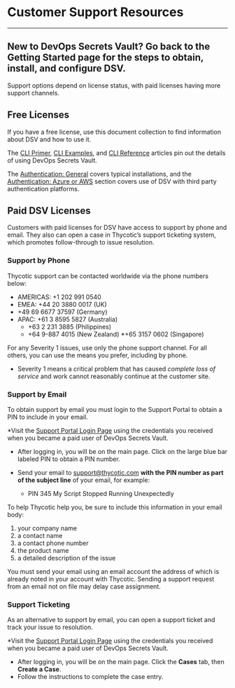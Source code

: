 ﻿[title]: # (Customer Support Resources)
[tags]: # (,)
[priority]: # (2100)

# Customer Support Resources
  
---
New to DevOps Secrets Vault? Go back to the Getting Started page for the steps to obtain, install, and configure DSV.
---
  
Support options depend on license status, with paid licenses having more support channels.

## Free Licenses

If you have a free license, use this document collection to find information about DSV and how to use it.

The [CLI Primer](./06-cli-primer/index.md), [CLI Examples](./07-cli-examples/index.md), and [CLI Reference](./08-cli-ref/index.md) articles pin out the details of using DevOps Secrets Vault.

The [Authentication: General](./04-authent-gen/index.md) covers typical installations, and the [Authentication: Azure or AWS](./05-authent-azure-aws/index.md) section covers use of DSV with third party authentication platforms.

## Paid DSV Licenses

Customers with paid licenses for DSV have access to support by phone and email. They also can open a case in Thycotic’s support ticketing system, which promotes follow-through to issue resolution.

### Support by Phone

Thycotic support can be contacted worldwide via the phone numbers below:

* AMERICAS: +1 202 991 0540
* EMEA: +44 20 3880 0017 (UK)
* +49 69 6677 37597 (Germany)
* APAC: +61 3 8595 5827 (Australia)
  * +63 2 231 3885 (Philippines)
  * +64 9-887 4015 (New Zealand)
  *+65 3157 0602 (Singapore)

For any Severity 1 issues, use only the phone support channel. For all others, you can use the means you prefer, including by phone.

* Severity 1 means a critical problem that has caused *complete loss of service* and work cannot reasonably continue at the customer site.

### Support by Email

To obtain support by email you must login to the Support Portal to obtain a PIN to include in your email.

*Visit the [Support Portal Login Page](https://thycotic.force.com/support/s/login/) using the credentials you received when you became a paid user of DevOps Secrets Vault.

* After logging in, you will be on the main page. Click on the large blue bar labeled PIN to obtain a PIN number.

* Send your email to support@thycotic.com **with the PIN number as part of the subject line** of your email, for example:
  * PIN 345 My Script Stopped Running Unexpectedly

To help Thycotic help you, be sure to include this information in your email body:

1. your company name
2. a contact name
3. a contact phone number
4. the product name
5. a detailed description of the issue

You must send your email using an email account the address of which is already noted in your account with Thycotic.
Sending a support request from an email not on file may delay case assignment.

### Support Ticketing

As an alternative to support by email, you can open a support ticket and track your issue to resolution.

*Visit the [Support Portal Login Page](https://thycotic.force.com/support/s/login/) using the credentials you received when you became a paid user of DevOps Secrets Vault.

* After logging in, you will be on the main page. Click the **Cases** tab, then **Create a Case**.
* Follow the instructions to complete the case entry.
